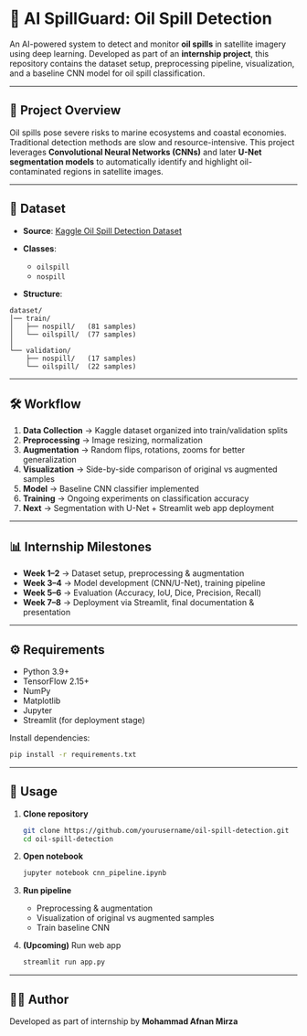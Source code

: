 # 🌊 AI SpillGuard: Oil Spill Detection

An AI-powered system to detect and monitor **oil spills** in satellite imagery using deep learning.
Developed as part of an **internship project**, this repository contains the dataset setup, preprocessing pipeline, visualization, and a baseline CNN model for oil spill classification.

---

## 📌 Project Overview

Oil spills pose severe risks to marine ecosystems and coastal economies. Traditional detection methods are slow and resource-intensive.
This project leverages **Convolutional Neural Networks (CNNs)** and later **U-Net segmentation models** to automatically identify and highlight oil-contaminated regions in satellite images.

---

## 📂 Dataset

* **Source**: [Kaggle Oil Spill Detection Dataset](https://www.kaggle.com/datasets/ashrafkhan94/oil-spill)
* **Classes**:

  * `oilspill`
  * `nospill`
* **Structure**:

```
dataset/
│── train/
│   ├── nospill/   (81 samples)
│   └── oilspill/  (77 samples)
│
└── validation/
    ├── nospill/   (17 samples)
    └── oilspill/  (22 samples)
```

---

## 🛠️ Workflow

1. **Data Collection** → Kaggle dataset organized into train/validation splits
2. **Preprocessing** → Image resizing, normalization
3. **Augmentation** → Random flips, rotations, zooms for better generalization
4. **Visualization** → Side-by-side comparison of original vs augmented samples
5. **Model** → Baseline CNN classifier implemented
6. **Training** → Ongoing experiments on classification accuracy
7. **Next** → Segmentation with U-Net + Streamlit web app deployment

---

## 📊 Internship Milestones

* **Week 1–2** → Dataset setup, preprocessing & augmentation
* **Week 3–4** → Model development (CNN/U-Net), training pipeline
* **Week 5–6** → Evaluation (Accuracy, IoU, Dice, Precision, Recall)
* **Week 7–8** → Deployment via Streamlit, final documentation & presentation

---

## ⚙️ Requirements

* Python 3.9+
* TensorFlow 2.15+
* NumPy
* Matplotlib
* Jupyter
* Streamlit (for deployment stage)

Install dependencies:

```bash
pip install -r requirements.txt
```

---

## 🚀 Usage

1. **Clone repository**

   ```bash
   git clone https://github.com/yourusername/oil-spill-detection.git
   cd oil-spill-detection
   ```

2. **Open notebook**

   ```bash
   jupyter notebook cnn_pipeline.ipynb
   ```

3. **Run pipeline**

   * Preprocessing & augmentation
   * Visualization of original vs augmented samples
   * Train baseline CNN

4. **(Upcoming)** Run web app

   ```bash
   streamlit run app.py
   ```

---

## 👨‍💻 Author

Developed as part of internship by **Mohammad Afnan Mirza**

